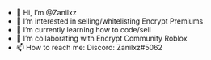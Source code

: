 - 👋 Hi, I’m @Zanilxz
- 👀 I’m interested in selling/whitelisting Encrypt Premiums
- 🌱 I’m currently learning how to code/sell
- 💞️ I’m collaborating with Encrypt Community Roblox
- 📫 How to reach me: Discord: Zanilxz#5062

<!---
Zanilxz/Zanilxz is a ✨ special ✨ repository because its `README.md` (this file) appears on your GitHub profile.
You can click the Preview link to take a look at your changes.
--->
